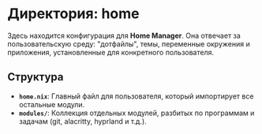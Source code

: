# Директория: home

Здесь находится конфигурация для **Home Manager**. Она отвечает за пользовательскую среду: "дотфайлы", темы, переменные окружения и приложения, установленные для конкретного пользователя.

## Структура

- **`home.nix`**: Главный файл для пользователя, который импортирует все остальные модули.
- **`modules/`**: Коллекция отдельных модулей, разбитых по программам и задачам (git, alacritty, hyprland и т.д.).
